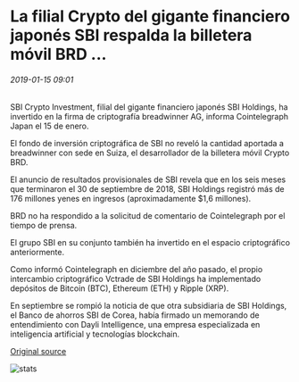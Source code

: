 # La filial Crypto del gigante financiero japonés SBI respalda la billetera móvil BRD ...

###### 2019-01-15 09:01

SBI Crypto Investment, filial del gigante financiero japonés SBI Holdings, ha invertido en la firma de criptografía breadwinner AG, informa Cointelegraph Japan el 15 de enero.

El fondo de inversión criptográfica de SBI no reveló la cantidad aportada a breadwinner con sede en Suiza, el desarrollador de la billetera móvil Crypto BRD.

El anuncio de resultados provisionales de SBI revela que en los seis meses que terminaron el 30 de septiembre de 2018, SBI Holdings registró más de 176 millones yenes en ingresos (aproximadamente $1,6 millones).

BRD no ha respondido a la solicitud de comentario de Cointelegraph por el tiempo de prensa.

El grupo SBI en su conjunto también ha invertido en el espacio criptográfico anteriormente.

Como informó Cointelegraph en diciembre del año pasado, el propio intercambio criptográfico Vctrade de SBI Holdings ha implementado depósitos de Bitcoin (BTC), Ethereum (ETH) y Ripple (XRP).

En septiembre se rompió la noticia de que otra subsidiaria de SBI Holdings, el Banco de ahorros SBI de Corea, había firmado un memorando de entendimiento con Dayli Intelligence, una empresa especializada en inteligencia artificial y tecnologías blockchain.

[Original source](https://cointelegraph.com/news/japanese-finance-giant-sbis-crypto-subsidiary-backs-mobile-wallet-brd)

![stats](https://c.statcounter.com/11760860/0/a89fa40b/1/ "stats")
